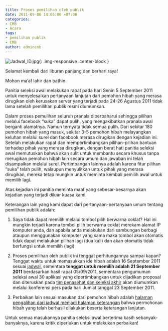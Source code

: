 ```yaml
---
title: Proses pemilihan oleh publik
date: 2011-09-06 14:05:00 +07:00
categories:
- CMB
- Acara
tags:
- pemilihan publik
- CMB
author: admincmb
---
```


![Jadwal_ID.jpg](/uploads/Jadwal_ID.jpg){: .img-responsive .center-block }

Selamat kembali dari liburan panjang dan berhari raya!

Mohon ma’af lahir dan bathin.

Panitia seleksi awal melakukan rapat pada hari Senin 5 September 2011 untuk menyelesaikan pertanyaan lanjutan dari pemohon hibah yang merasa dirugikan oleh kerusakan server yang terjadi pada 24-26 Agustus 2011 tidak lama setelah pemilihan publik resmi diumumkan.

Dalam proses pemulihan seluruh pranala diperbaharui sehingga pilihan melalui facebook “suka” dapat pulih, yang mengakibatkan pranala awal berganti alamatnya. Namun ternyata tidak semua pulih. Dari sekitar 180 pemohon hibah yang masuk, sekitar 3-5 pemohon hibah melayangkan keluhan melalui surel dan facebook merasa dirugikan dengan kejadian ini. Setelah melakukan rapat dan mempertimbangkan pilihan-pilihan bantuan terhadap pihak yang merasa dirugikan, dengan berat hati panitia seleksi awal memutuskan bahwa akan sulit untuk membantu secara khusus tanpa merugikan pemohon hibah lain secara umum dan jawaban ini telah disampaikan melalui surel. Pertimbangan lainnya adalah karena fitur pilihan “suka” telah pulih, walaupun menyulitkan untuk pihak yang merasa dirugikan, mereka tetap mungkin untuk meminta kembali pemilih awal untuk memilih lagi.

Atas kejadian ini panitia meminta maaf yang sebesar-besarnya akan kejadian yang terjadi diluar kuasa kami.

Keterangan lain yang kami dapat dari pertanyaan-pertanyaan umum tentang pemilihan publik adalah:
1. Saya tidak dapat memilih melalui tombol pilih berwarna coklat?
Hal ini mungkin terjadi karena tombol pilih berwarna coklat merekam alamat IP komputer anda, dan apabila anda melakukan dari sambungan berbagi ataupun menggunakan komputer yang sama maka tombol akan otomatis tidak dapat melakukan pilihan lagi (dua kali) dan akan otomatis tidak berfungsi untuk memilih (lagi)

2. Proses pemilihan oleh publik ini tenggat perhitungannya sampai kapan?
Tenggat waktu untuk memasukkan ide hibah adalah 16 September 2011 sesuai [jadwal](http://www.ciptamedia.org/jadwal/), sementara **tenggat untuk memilih adalah 21 September 2011** berdasarkan hasil rapat 05/09/2011, sementara pengumuman seleksi awal 30 aplikasi yang dipertimbangkan untuk dijadikan proposal dan diteruskan pada [tim penasehat dan seleksi akhir](http://www.ciptamedia.org/tim-seleksi-2/tim-penasehat-dan-seleksi/) akan diumumkan melalui konferensi pers pada hari Jum’at tanggal 23 September 2011.

3. Perbaikan lain sesuai masukan dari pemohon hibah adalah [halaman pengalihan dari jadwal menjadi halaman keterangan](http://www.ciptamedia.org/aplikasi-hibah/terima-kasih-atas-ide-anda-untuk-memperbaiki-media/) bahwa permohonan hibah yang telah berhasil dilakukan beserta keterangan lanjutan.

Untuk semua masukannya panitia seleksi awal berterima kasih sebanyak-banyaknya, karena kritik diperlukan untuk melakukan perbaikan!